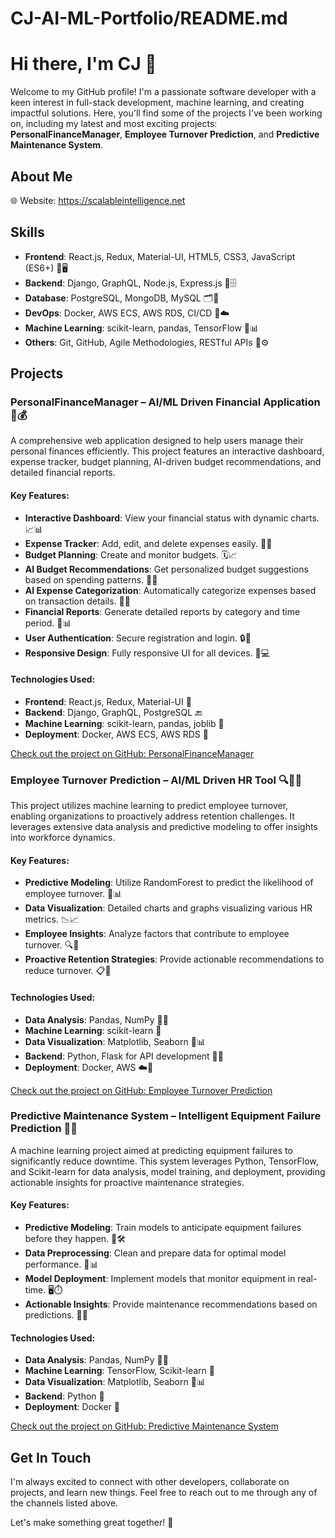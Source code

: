 # CJ-AI-ML-Portfolio/README.md

# Hi there, I'm CJ 👋

Welcome to my GitHub profile! I'm a passionate software developer with a keen interest in full-stack development, machine learning, and creating impactful solutions. Here, you'll find some of the projects I've been working on, including my latest and most exciting projects: **PersonalFinanceManager**, **Employee Turnover Prediction**, and **Predictive Maintenance System**.

## About Me
🌐 Website: https://scalableintelligence.net

## Skills
- **Frontend**: React.js, Redux, Material-UI, HTML5, CSS3, JavaScript (ES6+) 🎨🖥️
- **Backend**: Django, GraphQL, Node.js, Express.js 🔧🗄️
- **Database**: PostgreSQL, MongoDB, MySQL 🗂️💾
- **DevOps**: Docker, AWS ECS, AWS RDS, CI/CD 🐳☁️
- **Machine Learning**: scikit-learn, pandas, TensorFlow 🤖📊
- **Others**: Git, GitHub, Agile Methodologies, RESTful APIs 🔗⚙️

## Projects

### PersonalFinanceManager – AI/ML Driven Financial Application 🧠💰
A comprehensive web application designed to help users manage their personal finances efficiently. This project features an interactive dashboard, expense tracker, budget planning, AI-driven budget recommendations, and detailed financial reports.

#### Key Features:
- **Interactive Dashboard**: View your financial status with dynamic charts. 📈📊
- **Expense Tracker**: Add, edit, and delete expenses easily. 📝💸
- **Budget Planning**: Create and monitor budgets. 🗓️📈
- **AI Budget Recommendations**: Get personalized budget suggestions based on spending patterns. 🤖💡
- **AI Expense Categorization**: Automatically categorize expenses based on transaction details. 🧾🤖
- **Financial Reports**: Generate detailed reports by category and time period. 📄📊
- **User Authentication**: Secure registration and login. 🔒👥
- **Responsive Design**: Fully responsive UI for all devices. 📱💻

#### Technologies Used:
- **Frontend**: React.js, Redux, Material-UI 🌟
- **Backend**: Django, GraphQL, PostgreSQL 🔙
- **Machine Learning**: scikit-learn, pandas, joblib 🤖
- **Deployment**: Docker, AWS ECS, AWS RDS 🚀

[Check out the project on GitHub: PersonalFinanceManager](https://github.com/CJ-AI-ML-Portfolio/PersonalFinanceManager)

### Employee Turnover Prediction – AI/ML Driven HR Tool 🔍👩‍💼
This project utilizes machine learning to predict employee turnover, enabling organizations to proactively address retention challenges. It leverages extensive data analysis and predictive modeling to offer insights into workforce dynamics.

#### Key Features:
- **Predictive Modeling**: Utilize RandomForest to predict the likelihood of employee turnover. 🌲📊
- **Data Visualization**: Detailed charts and graphs visualizing various HR metrics. 📉📈
- **Employee Insights**: Analyze factors that contribute to employee turnover. 🔍🧠
- **Proactive Retention Strategies**: Provide actionable recommendations to reduce turnover. 📋🚀

#### Technologies Used:
- **Data Analysis**: Pandas, NumPy 🐼🔢
- **Machine Learning**: scikit-learn 🤖
- **Data Visualization**: Matplotlib, Seaborn 🌈📊
- **Backend**: Python, Flask for API development 🐍🌐
- **Deployment**: Docker, AWS ☁️🐳

[Check out the project on GitHub: Employee Turnover Prediction](https://github.com/CJ-AI-ML-Portfolio/employee-turnover-prediction)

### Predictive Maintenance System – Intelligent Equipment Failure Prediction 🔧🔮
A machine learning project aimed at predicting equipment failures to significantly reduce downtime. This system leverages Python, TensorFlow, and Scikit-learn for data analysis, model training, and deployment, providing actionable insights for proactive maintenance strategies.

#### Key Features:
- **Predictive Modeling**: Train models to anticipate equipment failures before they happen. 🔮🛠️
- **Data Preprocessing**: Clean and prepare data for optimal model performance. 🧹📊
- **Model Deployment**: Implement models that monitor equipment in real-time. 🖥️⏱️
- **Actionable Insights**: Provide maintenance recommendations based on predictions. 🔧💡

#### Technologies Used:
- **Data Analysis**: Pandas, NumPy 🐼🔢
- **Machine Learning**: TensorFlow, Scikit-learn 🤖
- **Data Visualization**: Matplotlib, Seaborn 🌈📊
- **Backend**: Python 🐍
- **Deployment**: Docker 🐳

[Check out the project on GitHub: Predictive Maintenance System](https://github.com/CJ-AI-ML-Portfolio/predictive-maintenance-system)

## Get In Touch
I'm always excited to connect with other developers, collaborate on projects, and learn new things. Feel free to reach out to me through any of the channels listed above.

Let's make something great together! 🚀
